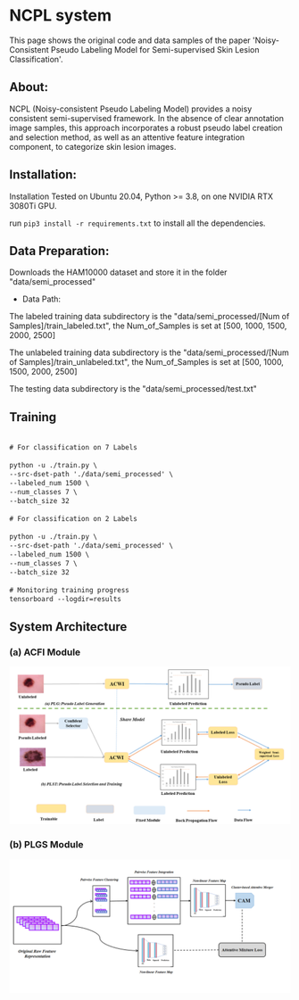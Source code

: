 # NCPL system
This page shows the original code and data samples of the paper 
'Noisy-Consistent Pseudo Labeling Model for Semi-supervised Skin Lesion Classification'.

## About:
NCPL (Noisy-consistent Pseudo Labeling Model) provides a noisy consistent semi-supervised framework. In the absence of clear annotation image samples, this approach incorporates a robust pseudo label creation and selection method, as well as an attentive feature integration component, to categorize skin lesion images.

## Installation:

Installation Tested on Ubuntu 20.04, Python >= 3.8, on one NVIDIA RTX 3080Ti GPU.

run `pip3 install -r requirements.txt` to install all the dependencies.


## Data Preparation:
Downloads the HAM10000 dataset and store it in the folder "data/semi_processed"

- Data Path:

The labeled training data subdirectory is the "data/semi_processed/[Num of Samples]/train_labeled.txt", the Num_of_Samples is set at [500, 1000, 1500, 2000, 2500]

The unlabeled training data subdirectory is the "data/semi_processed/[Num of Samples]/train_unlabeled.txt", the Num_of_Samples is set at [500, 1000, 1500, 2000, 2500]

The testing data subdirectory is the "data/semi_processed/test.txt"

## Training
```shell

# For classification on 7 Labels

python -u ./train.py \
--src-dset-path './data/semi_processed' \
--labeled_num 1500 \
--num_classes 7 \
--batch_size 32

# For classification on 2 Labels

python -u ./train.py \
--src-dset-path './data/semi_processed' \
--labeled_num 1500 \
--num_classes 7 \
--batch_size 32

# Monitoring training progress
tensorboard --logdir=results
```
## System Architecture
### (a) ACFI Module
![image](https://github.com/SkinLesionsResearch/NCPL/blob/ncpl_demo/ArchitectureGraph/PLGS.png)
### (b) PLGS Module
![image](https://github.com/SkinLesionsResearch/NCPL/blob/ncpl_demo/ArchitectureGraph/ACFI.png)
